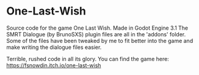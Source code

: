 # One-Last-Wish
Source code for the game One Last Wish.
Made in Godot Engine 3.1
The SMRT Dialogue (by BrunoSXS) plugin files are all in the 'addons' folder. Some of the files have been tweaked by me to fit better into the game and make writing the dialogue files easier. 

Terrible, rushed code in all its glory.
You can find the game here:
https://fsnowdin.itch.io/one-last-wish
